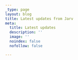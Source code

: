 ```yaml
---
_type: page
layout: blog
title: Latest updates from Jarv
meta:
  title: Latest updates
  description: ''
  image: ''
  noindex: false
  nofollow: false

---
```



